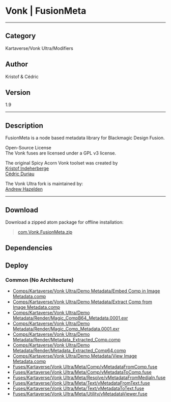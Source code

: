 # Vonk | FusionMeta
___

## Category
Kartaverse/Vonk Ultra/Modifiers

## Author
Kristof & Cédric

## Version
1.9

___

## Description
<p>FusionMeta is a node based metadata library for Blackmagic Design Fusion.</p>

<p>Open-Source License<br>
The Vonk fuses are licensed under a GPL v3 license.</p>

<p>The original Spicy Acorn Vonk toolset was created by<br>
<a href="mailto:xmnr0x23@gmail.com">Kristof Indeherberge</a><br>
<a href="mailto:duriau.cedric@live.be">Cédric Duriau</a></p>

<p>The Vonk Ultra fork is maintained by:<br>
<a href="mailto:andrew@andrewhazelden.com">Andrew Hazelden</a></p>

___

## Download

Download a zipped atom package for offline installation:
> [com.Vonk.FusionMeta.zip](https://gitlab.com/WeSuckLess/Reactor/-/archive/master/Reactor-master.zip?path=Atoms/com.Vonk.FusionMeta)  

## Dependencies

## Deploy

### Common (No Architecture)

<ul>
<li><a href="https://gitlab.com/WeSuckLess/Reactor/-/blob/master/Atoms/com.Vonk.FusionMeta/Comps/Kartaverse/Vonk Ultra/Demo Metadata/Embed Comp in Image Metadata.comp?ref_type=heads">Comps/Kartaverse/Vonk Ultra/Demo Metadata/Embed Comp in Image Metadata.comp</a></li>
<li><a href="https://gitlab.com/WeSuckLess/Reactor/-/blob/master/Atoms/com.Vonk.FusionMeta/Comps/Kartaverse/Vonk Ultra/Demo Metadata/Extract Comp from Image Metadata.comp?ref_type=heads">Comps/Kartaverse/Vonk Ultra/Demo Metadata/Extract Comp from Image Metadata.comp</a></li>
<li><a href="https://gitlab.com/WeSuckLess/Reactor/-/blob/master/Atoms/com.Vonk.FusionMeta/Comps/Kartaverse/Vonk Ultra/Demo Metadata/Render/Magic_CompB64_Metadata.0001.exr?ref_type=heads">Comps/Kartaverse/Vonk Ultra/Demo Metadata/Render/Magic_CompB64_Metadata.0001.exr</a></li>
<li><a href="https://gitlab.com/WeSuckLess/Reactor/-/blob/master/Atoms/com.Vonk.FusionMeta/Comps/Kartaverse/Vonk Ultra/Demo Metadata/Render/Magic_Comp_Metadata.0001.exr?ref_type=heads">Comps/Kartaverse/Vonk Ultra/Demo Metadata/Render/Magic_Comp_Metadata.0001.exr</a></li>
<li><a href="https://gitlab.com/WeSuckLess/Reactor/-/blob/master/Atoms/com.Vonk.FusionMeta/Comps/Kartaverse/Vonk Ultra/Demo Metadata/Render/Metadata_Extracted_Comp.comp?ref_type=heads">Comps/Kartaverse/Vonk Ultra/Demo Metadata/Render/Metadata_Extracted_Comp.comp</a></li>
<li><a href="https://gitlab.com/WeSuckLess/Reactor/-/blob/master/Atoms/com.Vonk.FusionMeta/Comps/Kartaverse/Vonk Ultra/Demo Metadata/Render/Metadata_Extracted_Comp64.comp?ref_type=heads">Comps/Kartaverse/Vonk Ultra/Demo Metadata/Render/Metadata_Extracted_Comp64.comp</a></li>
<li><a href="https://gitlab.com/WeSuckLess/Reactor/-/blob/master/Atoms/com.Vonk.FusionMeta/Comps/Kartaverse/Vonk Ultra/Demo Metadata/View Image Metadata.comp?ref_type=heads">Comps/Kartaverse/Vonk Ultra/Demo Metadata/View Image Metadata.comp</a></li>
<li><a href="https://gitlab.com/WeSuckLess/Reactor/-/blob/master/Atoms/com.Vonk.FusionMeta/Fuses/Kartaverse/Vonk Ultra/Meta/Comp/vMetadataFromComp.fuse?ref_type=heads">Fuses/Kartaverse/Vonk Ultra/Meta/Comp/vMetadataFromComp.fuse</a></li>
<li><a href="https://gitlab.com/WeSuckLess/Reactor/-/blob/master/Atoms/com.Vonk.FusionMeta/Fuses/Kartaverse/Vonk Ultra/Meta/Comp/vMetadataToComp.fuse?ref_type=heads">Fuses/Kartaverse/Vonk Ultra/Meta/Comp/vMetadataToComp.fuse</a></li>
<li><a href="https://gitlab.com/WeSuckLess/Reactor/-/blob/master/Atoms/com.Vonk.FusionMeta/Fuses/Kartaverse/Vonk Ultra/Meta/Resolve/vMetadataFromMediaIn.fuse?ref_type=heads">Fuses/Kartaverse/Vonk Ultra/Meta/Resolve/vMetadataFromMediaIn.fuse</a></li>
<li><a href="https://gitlab.com/WeSuckLess/Reactor/-/blob/master/Atoms/com.Vonk.FusionMeta/Fuses/Kartaverse/Vonk Ultra/Meta/Text/vMetadataFromText.fuse?ref_type=heads">Fuses/Kartaverse/Vonk Ultra/Meta/Text/vMetadataFromText.fuse</a></li>
<li><a href="https://gitlab.com/WeSuckLess/Reactor/-/blob/master/Atoms/com.Vonk.FusionMeta/Fuses/Kartaverse/Vonk Ultra/Meta/Text/vMetadataToText.fuse?ref_type=heads">Fuses/Kartaverse/Vonk Ultra/Meta/Text/vMetadataToText.fuse</a></li>
<li><a href="https://gitlab.com/WeSuckLess/Reactor/-/blob/master/Atoms/com.Vonk.FusionMeta/Fuses/Kartaverse/Vonk Ultra/Meta/Utility/vMetadataViewer.fuse?ref_type=heads">Fuses/Kartaverse/Vonk Ultra/Meta/Utility/vMetadataViewer.fuse</a></li>
</ul>
